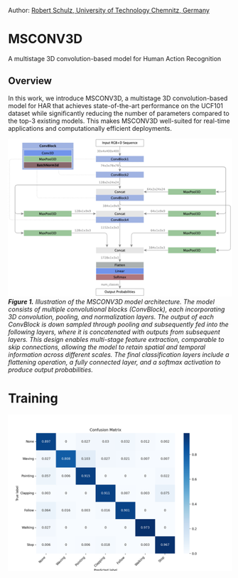Author: [Robert Schulz, University of Technology Chemnitz, Germany](mailto:schulzr256@gmail.com)

# MSCONV3D
A multistage 3D convolution-based model for Human Action Recognition

## Overview

In this work, we introduce MSCONV3D, a multistage 3D convolution-based model for HAR that achieves state-of-the-art performance on the UCF101 dataset while significantly reducing the number of parameters compared to the top-3 existing models. This makes MSCONV3D well-suited for real-time applications and computationally efficient deployments.

![](image/msconv3d.png)
_**Figure 1.** Illustration of the MSCONV3D model architecture. The model consists of multiple convolutional blocks (ConvBlock), each incorporating 3D convolution, pooling, and normalization layers. The output of each ConvBlock is down sampled through pooling and subsequently fed into the following layers, where it is concatenated with outputs from subsequent layers. This design enables multi-stage feature extraction, comparable to skip connections, allowing the model to retain spatial and temporal information across different scales. The final classification layers include a flattening operation, a fully connected layer, and a softmax activation to produce output probabilities._

# Training
![](validate/msconv3ds_rgb/confusion_matrix_rel.png)